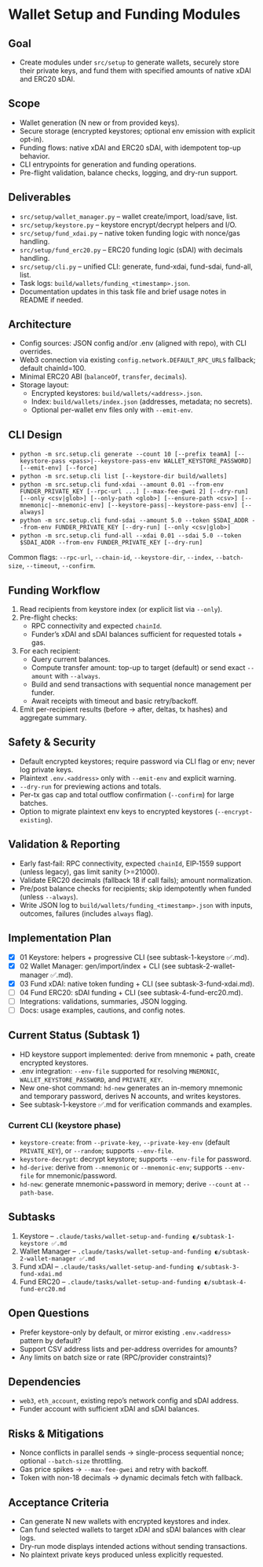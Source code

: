 # Wallet Setup and Funding Modules

## Goal

- Create modules under `src/setup` to generate wallets, securely store their private keys, and fund them with specified amounts of native xDAI and ERC20 sDAI.

## Scope

- Wallet generation (N new or from provided keys).
- Secure storage (encrypted keystores; optional env emission with explicit opt-in).
- Funding flows: native xDAI and ERC20 sDAI, with idempotent top-up behavior.
- CLI entrypoints for generation and funding operations.
- Pre-flight validation, balance checks, logging, and dry-run support.

## Deliverables

- `src/setup/wallet_manager.py` – wallet create/import, load/save, list.
- `src/setup/keystore.py` – keystore encrypt/decrypt helpers and I/O.
- `src/setup/fund_xdai.py` – native token funding logic with nonce/gas handling.
- `src/setup/fund_erc20.py` – ERC20 funding logic (sDAI) with decimals handling.
- `src/setup/cli.py` – unified CLI: generate, fund-xdai, fund-sdai, fund-all, list.
- Task logs: `build/wallets/funding_<timestamp>.json`.
- Documentation updates in this task file and brief usage notes in README if needed.

## Architecture

- Config sources: JSON config and/or .env (aligned with repo), with CLI overrides.
- Web3 connection via existing `config.network.DEFAULT_RPC_URLS` fallback; default chainId=100.
- Minimal ERC20 ABI (`balanceOf`, `transfer`, `decimals`).
- Storage layout:
  - Encrypted keystores: `build/wallets/<address>.json`.
  - Index: `build/wallets/index.json` (addresses, metadata; no secrets).
  - Optional per-wallet env files only with `--emit-env`.

## CLI Design

- `python -m src.setup.cli generate --count 10 [--prefix teamA] [--keystore-pass <pass>|--keystore-pass-env WALLET_KEYSTORE_PASSWORD] [--emit-env] [--force]`
- `python -m src.setup.cli list [--keystore-dir build/wallets]`
- `python -m src.setup.cli fund-xdai --amount 0.01 --from-env FUNDER_PRIVATE_KEY [--rpc-url ...] [--max-fee-gwei 2] [--dry-run] [--only <csv|glob>] [--only-path <glob>] [--ensure-path <csv>] [--mnemonic|--mnemonic-env] [--keystore-pass|--keystore-pass-env] [--always]`
- `python -m src.setup.cli fund-sdai --amount 5.0 --token $SDAI_ADDR --from-env FUNDER_PRIVATE_KEY [--dry-run] [--only <csv|glob>]`
- `python -m src.setup.cli fund-all --xdai 0.01 --sdai 5.0 --token $SDAI_ADDR --from-env FUNDER_PRIVATE_KEY [--dry-run]`

Common flags: `--rpc-url`, `--chain-id`, `--keystore-dir`, `--index`, `--batch-size`, `--timeout`, `--confirm`.

## Funding Workflow

1. Read recipients from keystore index (or explicit list via `--only`).
2. Pre-flight checks:
   - RPC connectivity and expected `chainId`.
   - Funder’s xDAI and sDAI balances sufficient for requested totals + gas.
3. For each recipient:
   - Query current balances.
   - Compute transfer amount: top-up to target (default) or send exact `--amount` with `--always`.
   - Build and send transactions with sequential nonce management per funder.
   - Await receipts with timeout and basic retry/backoff.
4. Emit per-recipient results (before → after, deltas, tx hashes) and aggregate summary.

## Safety & Security

- Default encrypted keystores; require password via CLI flag or env; never log private keys.
- Plaintext `.env.<address>` only with `--emit-env` and explicit warning.
- `--dry-run` for previewing actions and totals.
- Per-tx gas cap and total outflow confirmation (`--confirm`) for large batches.
- Option to migrate plaintext env keys to encrypted keystores (`--encrypt-existing`).

## Validation & Reporting

- Early fast‑fail: RPC connectivity, expected `chainId`, EIP‑1559 support (unless legacy), gas limit sanity (>=21000).
- Validate ERC20 decimals (fallback 18 if call fails); amount normalization.
- Pre/post balance checks for recipients; skip idempotently when funded (unless `--always`).
- Write JSON log to `build/wallets/funding_<timestamp>.json` with inputs, outcomes, failures (includes `always` flag).

## Implementation Plan

- [x] 01 Keystore: helpers + progressive CLI (see subtask-1-keystore ✅.md).
- [x] 02 Wallet Manager: gen/import/index + CLI (see subtask-2-wallet-manager ✅.md).
- [x] 03 Fund xDAI: native token funding + CLI (see subtask-3-fund-xdai.md).
- [ ] 04 Fund ERC20: sDAI funding + CLI (see subtask-4-fund-erc20.md).
- [ ] Integrations: validations, summaries, JSON logging.
- [ ] Docs: usage examples, cautions, and config notes.

## Current Status (Subtask 1)

- HD keystore support implemented: derive from mnemonic + path, create encrypted keystores.
- .env integration: `--env-file` supported for resolving `MNEMONIC`, `WALLET_KEYSTORE_PASSWORD`, and `PRIVATE_KEY`.
- New one-shot command: `hd-new` generates an in-memory mnemonic and temporary password, derives N accounts, and writes keystores.
- See subtask-1-keystore ✅.md for verification commands and examples.

### Current CLI (keystore phase)

- `keystore-create`: from `--private-key`, `--private-key-env` (default `PRIVATE_KEY`), or `--random`; supports `--env-file`.
- `keystore-decrypt`: decrypt keystore; supports `--env-file` for password.
- `hd-derive`: derive from `--mnemonic` or `--mnemonic-env`; supports `--env-file` for mnemonic/password.
- `hd-new`: generate mnemonic+password in memory; derive `--count` at `--path-base`.

## Subtasks

1) Keystore – `.claude/tasks/wallet-setup-and-funding ◐/subtask-1-keystore ✅.md`
2) Wallet Manager – `.claude/tasks/wallet-setup-and-funding ◐/subtask-2-wallet-manager ✅.md`
3) Fund xDAI – `.claude/tasks/wallet-setup-and-funding ◐/subtask-3-fund-xdai.md`
4) Fund ERC20 – `.claude/tasks/wallet-setup-and-funding ◐/subtask-4-fund-erc20.md`

## Open Questions

- Prefer keystore-only by default, or mirror existing `.env.<address>` pattern by default?
- Support CSV address lists and per-address overrides for amounts?
- Any limits on batch size or rate (RPC/provider constraints)?

## Dependencies

- `web3`, `eth_account`, existing repo’s network config and sDAI address.
- Funder account with sufficient xDAI and sDAI balances.

## Risks & Mitigations

- Nonce conflicts in parallel sends → single-process sequential nonce; optional `--batch-size` throttling.
- Gas price spikes → `--max-fee-gwei` and retry with backoff.
- Token with non-18 decimals → dynamic decimals fetch with fallback.

## Acceptance Criteria

- Can generate N new wallets with encrypted keystores and index.
- Can fund selected wallets to target xDAI and sDAI balances with clear logs.
- Dry-run mode displays intended actions without sending transactions.
- No plaintext private keys produced unless explicitly requested.
